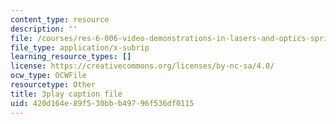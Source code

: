 ```yaml
---
content_type: resource
description: ''
file: /courses/res-6-006-video-demonstrations-in-lasers-and-optics-spring-2008/420d164e89f530bbb49796f536df0115_rmg1XyOSAk0.srt
file_type: application/x-subrip
learning_resource_types: []
license: https://creativecommons.org/licenses/by-nc-sa/4.0/
ocw_type: OCWFile
resourcetype: Other
title: 3play caption file
uid: 420d164e-89f5-30bb-b497-96f536df0115
---
```

